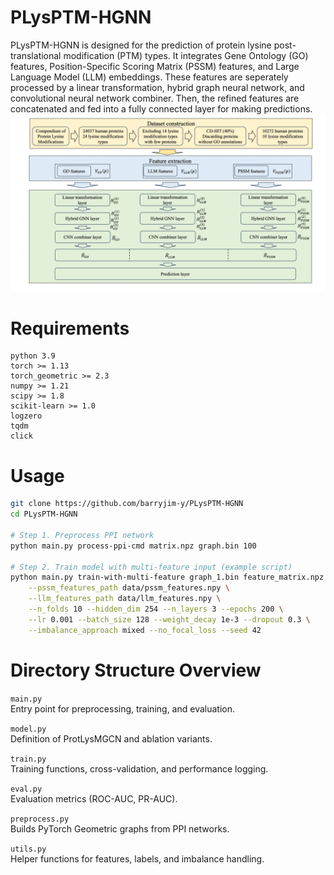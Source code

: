 # PLysPTM-HGNN
PLysPTM-HGNN is designed for the prediction of protein lysine post-translational modification (PTM) types. It integrates Gene Ontology (GO) features, Position-Specific Scoring Matrix (PSSM) features, and Large Language Model (LLM) embeddings. These features are seperately processed by a linear transformation, hybrid graph neural network, and convolutional neural network combiner. Then, the refined features are concatenated and fed into a fully connected layer for making predictions.
![PLysPTM-HGNN Framework](images/Figure.png)


# Requirements
```
python 3.9
torch >= 1.13
torch_geometric >= 2.3
numpy >= 1.21
scipy >= 1.8
scikit-learn >= 1.0
logzero
tqdm
click
```

# Usage
```bash
git clone https://github.com/barryjim-y/PLysPTM-HGNN
cd PLysPTM-HGNN

# Step 1. Preprocess PPI network
python main.py process-ppi-cmd matrix.npz graph.bin 100

# Step 2. Train model with multi-feature input (example script)
python main.py train-with-multi-feature graph_1.bin feature_matrix.npz ProteinList.txt lysine_matrix.npy \
    --pssm_features_path data/pssm_features.npy \
    --llm_features_path data/llm_features.npy \
    --n_folds 10 --hidden_dim 254 --n_layers 3 --epochs 200 \
    --lr 0.001 --batch_size 128 --weight_decay 1e-3 --dropout 0.3 \
    --imbalance_approach mixed --no_focal_loss --seed 42
```

# Directory Structure Overview

`main.py`  
Entry point for preprocessing, training, and evaluation.  

`model.py`  
Definition of ProtLysMGCN and ablation variants.  

`train.py`  
Training functions, cross-validation, and performance logging.  

`eval.py`  
Evaluation metrics (ROC-AUC, PR-AUC).  

`preprocess.py`  
Builds PyTorch Geometric graphs from PPI networks.  

`utils.py`  
Helper functions for features, labels, and imbalance handling.  
